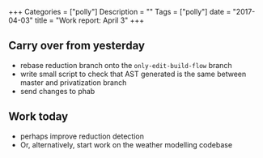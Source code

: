 +++
Categories = ["polly"]
Description = ""
Tags = ["polly"]
date = "2017-04-03"
title = "Work report: April 3"
+++


## Carry over from yesterday
- rebase reduction branch onto the `only-edit-build-flow` branch
- write small script to check that AST generated is the same between master and privatization branch
- send changes to phab

## Work today
- perhaps improve reduction detection
- Or, alternatively, start work on the weather modelling codebase
